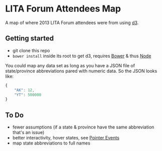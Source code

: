 # LITA Forum Attendees Map

A map of where 2013 LITA Forum attendees were from using [d3](http://d3js.org/).

## Getting started

- git clone this repo
- `bower install` inside its root to get d3, requires [Bower](http://bower.io/) & thus [Node](http://nodejs.org)

You could map any data set as long as you have a JSON file of state/province abbreviations pared with numeric data. So the JSON looks like:

```js
{
    "AK": 12,
    "YT": 500000
}
```

## To Do

- fewer assumptions (if a state & province have the same abbreviation that's an issue)
- better interactivity, hover states, see [Pointer Events](http://www.w3.org/TR/SVG/interact.html#PointerEventsProperty)
- map state abbreviations to full names
